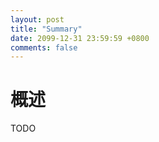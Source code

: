 ```yaml
---
layout: post
title: "Summary"
date: 2099-12-31 23:59:59 +0800
comments: false
---
```


概述
=======

TODO 
